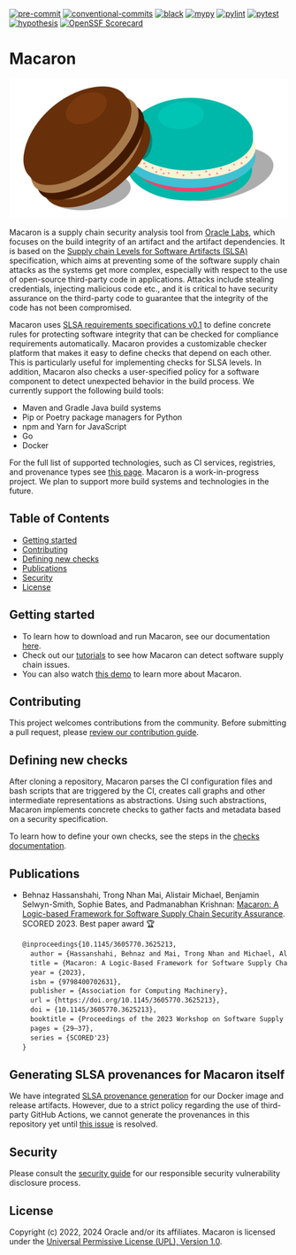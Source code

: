 [![pre-commit](https://img.shields.io/badge/pre--commit-enabled-yellow?logo=pre-commit&logoColor=white)](https://github.com/pre-commit/pre-commit) [![conventional-commits](https://img.shields.io/badge/conventional%20commits-1.0.0-yellow)](https://www.conventionalcommits.org/en/v1.0.0/) [![black](https://img.shields.io/badge/code%20style-black-000000)](https://github.com/psf/black) [![mypy](https://img.shields.io/badge/mypy-checked-brightgreen)](http://mypy-lang.org/) [![pylint](https://img.shields.io/badge/pylint-required%2010.0-brightgreen)](http://pylint.org/) [![pytest](https://img.shields.io/badge/pytest-enabled-brightgreen)](https://github.com/pytest-dev/pytest) [![hypothesis](https://img.shields.io/badge/hypothesis-tested-brightgreen.svg)](https://hypothesis.readthedocs.io/) [![OpenSSF Scorecard](https://api.securityscorecards.dev/projects/github.com/oracle/macaron/badge)](https://github.com/ossf/scorecard)

# Macaron

![Macaron](./docs/source/assets/macaron.svg)

Macaron is a supply chain security analysis tool from [Oracle Labs](https://labs.oracle.com/pls/apex/r/labs/labs/intro), which focuses on the build integrity of an artifact and the artifact dependencies. It is based on the [Supply chain Levels for Software Artifacts (SLSA)](https://slsa.dev/) specification, which aims at preventing some of the software supply chain attacks as the systems get more complex, especially with respect to the use of open-source third-party code in applications. Attacks include stealing credentials, injecting malicious code etc., and it is critical to have security assurance on the third-party code to guarantee that the integrity of the code has not been compromised.

Macaron uses [SLSA requirements specifications v0.1](https://slsa.dev/spec/v0.1/requirements) to define concrete rules for protecting software integrity that can be checked for compliance requirements automatically. Macaron provides a customizable checker platform that makes it easy to define checks that depend on each other. This is particularly useful for implementing checks for SLSA levels. In addition, Macaron also checks a user-specified policy for a software component to detect unexpected behavior in the build process. We currently support the following build tools:

* Maven and Gradle Java build systems
* Pip or Poetry package managers for Python
* npm and Yarn for JavaScript
* Go
* Docker

For the full list of supported technologies, such as CI services, registries, and provenance types see [this page](https://oracle.github.io/macaron/pages/supported_technologies/index.html). Macaron is a work-in-progress project. We plan to support more build systems and technologies in the future.

## Table of Contents

* [Getting started](#getting-started)
* [Contributing](#contributing)
* [Defining new checks](#defining-new-checks)
* [Publications](#publications)
* [Security](#security)
* [License](#license)

## Getting started

* To learn how to download and run Macaron, see our documentation [here](https://oracle.github.io/macaron/).
* Check out our [tutorials](https://oracle.github.io/macaron/pages/tutorials/index.html) to see how Macaron can detect software supply chain issues.
* You can also watch [this demo](https://www.youtube.com/watch?v=ebo0kGKP6bw) to learn more about Macaron.

## Contributing

This project welcomes contributions from the community. Before submitting a pull request, please [review our contribution guide](./CONTRIBUTING.md).

## Defining new checks

After cloning a repository, Macaron parses the CI configuration files and bash scripts that are triggered by the CI, creates call graphs and other intermediate representations as abstractions. Using such abstractions, Macaron implements concrete checks to gather facts and metadata based on a security specification.

To learn how to define your own checks, see the steps in the [checks documentation](/src/macaron/slsa_analyzer/checks/README.md).

## Publications

* Behnaz Hassanshahi, Trong Nhan Mai, Alistair Michael, Benjamin Selwyn-Smith, Sophie Bates, and Padmanabhan Krishnan: [Macaron: A Logic-based Framework for Software Supply Chain Security Assurance](https://dl.acm.org/doi/abs/10.1145/3605770.3625213). SCORED 2023. Best paper award :trophy:
  ```tex
  @inproceedings{10.1145/3605770.3625213,
    author = {Hassanshahi, Behnaz and Mai, Trong Nhan and Michael, Alistair and Selwyn-Smith, Benjamin and Bates, Sophie and Krishnan, Padmanabhan},
    title = {Macaron: A Logic-Based Framework for Software Supply Chain Security Assurance},
    year = {2023},
    isbn = {9798400702631},
    publisher = {Association for Computing Machinery},
    url = {https://doi.org/10.1145/3605770.3625213},
    doi = {10.1145/3605770.3625213},
    booktitle = {Proceedings of the 2023 Workshop on Software Supply Chain Offensive Research and Ecosystem Defenses},
    pages = {29–37},
    series = {SCORED'23}
  }
  ```


## Generating SLSA provenances for Macaron itself

We have integrated [SLSA provenance generation](https://github.com/slsa-framework/slsa-github-generator) for our Docker image and release artifacts. However, due to a strict policy regarding the use of third-party GitHub Actions, we cannot generate the provenances in this repository yet until [this issue](https://github.com/slsa-framework/slsa-github-generator/issues/2204) is resolved.

## Security

Please consult the [security guide](./SECURITY.md) for our responsible security vulnerability disclosure process.

## License

Copyright (c) 2022, 2024 Oracle and/or its affiliates.
Macaron is licensed under the [Universal Permissive License (UPL), Version 1.0](./LICENSE.txt).
